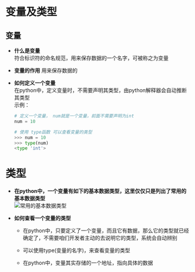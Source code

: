 # 变量及类型
## 变量
* **什么是变量**       
  符合标识符的命名规范，用来保存数据的一个名字，可被称之为变量

* **变量的作用**
  用来保存数据的

* **如何定义一个变量**   
  在python中，定义变量时，不需要声明其类型，由python解释器会自动推断其类型         
  示例：                                  
	```python
	# 定义一个变量， num就是一个变量，前面不需要声明为int
	num = 10
	
    # 使用 type函数 可以查看变量的类型
    >>> num = 10
	>>> type(num)
	<type 'int'>
	```  

# 类型
* **在python中，一个变量有如下的基本数据类型，这里仅仅只是列出了常用的基本数据类型**      
  ![常用的基本数据类型](/images/base_type.png)

* **如何查看一个变量的类型**               
  * 在python中，只要定义了一个变量，而且它有数据，那么它的类型就已经确定了，不需要咱们开发者主动的去说明它的类型，系统会自动辨别
  
  * 可以使用type(变量的名字)，来查看变量的类型
  
  * 在python中，变量其实存储的一个地址，指向具体的数据